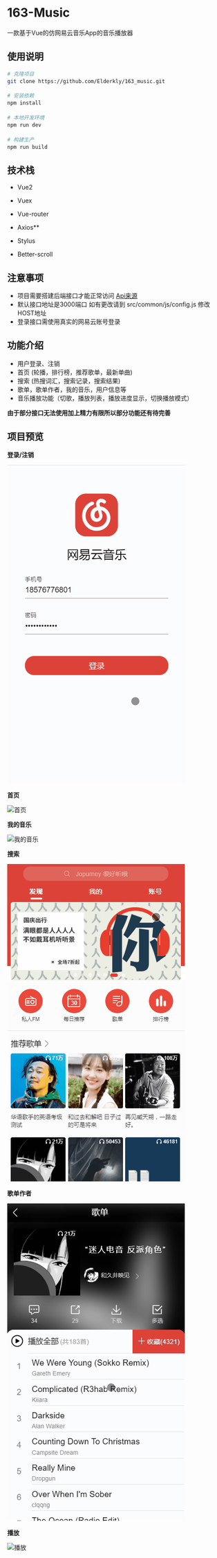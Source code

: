 # 163-Music

一款基于Vue的仿网易云音乐App的音乐播放器

## 使用说明

``` bash
# 克隆项目
git clone https://github.com/Elderkly/163_music.git

# 安装依赖
npm install

# 本地开发环境
npm run dev

# 构建生产
npm run build
```

## 技术栈

- Vue2

- Vuex

- Vue-router

- Axios** 

- Stylus

- Better-scroll

## 注意事项

- 项目需要搭建后端接口才能正常访问 [Api来源](https://github.com/Binaryify/NeteaseCloudMusicApi)
- 默认接口地址是3000端口 如有更改请到 src/common/js/config.js 修改HOST地址
- 登录接口需使用真实的网易云账号登录

## 功能介绍

- 用户登录、注销
- 首页 (轮播，排行榜，推荐歌单，最新单曲)
- 搜索 (热搜词汇，搜索记录，搜索结果)
- 歌单，歌单作者，我的音乐，用户信息等
- 音乐播放功能（切歌，播放列表，播放进度显示，切换播放模式）


**由于部分接口无法使用加上精力有限所以部分功能还有待完善**

## 项目预览

**登录/注销**

![登录/注销](https://github.com/Elderkly/ImgRepository/blob/master/163-music/login.gif)

**首页**

![首页](https://github.com/Elderkly/ImgRepository/blob/master/163-music/home.gif)

**我的音乐**

![我的音乐](https://github.com/Elderkly/ImgRepository/blob/master/163-music/my-music.gif)

**搜索**

![搜索](https://github.com/Elderkly/ImgRepository/blob/master/163-music/seasrch.gif)

**歌单作者**

![歌单作者](https://github.com/Elderkly/ImgRepository/blob/master/163-music/author.gif)

**播放**

![播放](https://github.com/Elderkly/ImgRepository/blob/master/163-music/player.gif)